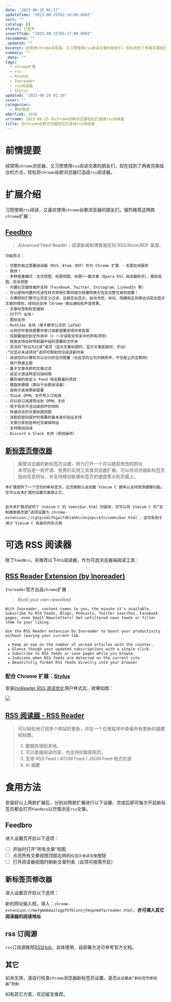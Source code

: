 ```yaml
---
date: "2023-08-15 05:17"
updateTime: "2023-08-29T01:10:00.000Z"
sort: ""
catalog: []
status: 已发布
insertTime: "2023-08-15T05:17:00.000Z"
recommend: ""
_updated: ""
excerpt: 经常用chrome浏览器、又习惯使用rss阅读文章的朋友们，现在找到了两者完美结合的方法，轻松将chrome谷歌浏览器打造成rss阅读器。
summary: ""
_date: ""
tags:
  - chrome扩展
  - rss
  - RssHub
  - Inoreader
  - rss阅读器
  - Stylus
updated: "2023-08-29 01:10"
cover: ""
categories:
  - 燕衔春泥
abbrlink: 2656
urlname: 2023-08-15-将chrome谷歌浏览器轻松打造成rss阅读器
title: 将chrome谷歌浏览器轻松打造成rss阅读器
---
```


# 前情提要

经常用`chrome`浏览器、又习惯使用`rss`阅读文章的朋友们，现在找到了两者完美结合的方法，轻松将`chrome`谷歌浏览器打造成`rss`阅读器。

# 扩展介绍

习惯使用`rss`阅读，又喜欢使用`chrome`谷歌浏览器的朋友们，强烈推荐这两款`chrome`扩展：

## [**Feedbro**](https://chrome.google.com/webstore/detail/feedbro/mefgmmbdailogpfhfblcnnjfmnpnmdfa?hl=zh-CN)

> Advanced Feed Reader - 阅读新闻和博客或任何 RSS/Atom/RDF 来源。

>

    功能亮点：

    - 完整的独立提要阅读器（RSS、Atom、RDF）作为 Chrome 扩展 - 无需在线服务
    - 极快！
    - 多种查看模式：全文视图、标题视图、标题+一篇文章（Opera RSS 阅读器样式）、报纸视图、杂志视图
    - 内置社交媒体插件支持（Facebook、Twitter、Instagram、LinkedIn 等）
    - 可以使用内置的可读性样式转换引擎将部分提要转换为包含完整文章的提要！
    - 内置规则引擎可让您定义过滤、边框突出显示、自动书签、标记、隐藏和正则表达式突出显示文章的规则。规则还支持 Chrome 弹出通知和声音效果。
    - 文章标签和标签搜索
    - IFTTT 支持！
    - 图标支持
    - MathJax 支持（用于数学公式的 LaTeX）
    - 从网页中查找提要并使订阅新提要变得非常容易
    - 将提要组织到文件夹中（+ 一次读取文件夹中的所有项目）
    - 拖放支持在树导航器中组织提要和文件夹
    - 灵活的“标记为已读”选项（显示文章标题时，显示文章底部时，手动）
    -“仅显示未读项目”选项可帮助您仅阅读新内容
    - 阅读您的计算机可以访问的任何提要（也在您的公司内联网中，不仅是公共互联网）
    - 用户界面主题
    - 基于文章年龄的文章过滤
    - 自定义馈送特定扫描间隔
    - 要存储的自定义 Feed 特定数量的项目
    - 键盘快捷键（类似于谷歌阅读器）
    - 适用于高频更新提要
    - 可以从 OPML 文件导入订阅源
    - 可以将订阅源导出到 OPML 文件
    - 易于丢弃不活动或损坏的饲料
    - 快速浏览的文章标题视图
    - 读取受密码保护的提要的基本身份验证支持
    - 文章分享到各种社交媒体网站
    - 支持离线阅读
    - Discord & Slack 支持（规则操作）

## [**新标签页修改器**](https://chrome.google.com/webstore/detail/newtab-adapter/cglpcedifkgalfdklahhcchnjepcckfn/related?hl=zh-CN)

> 接管浏览器的新标签页设置，转为打开一个可以随意修改的网址  
> 本项目是一款开源、免费的实用工具类浏览器扩展，可以将浏览器新标签页指向任意网址，并支持移动新建标签页的键盘焦点到页面上。

    本扩展提供了一个空白的新标签页，此页面默认会加载 Vimium C 脚本以支持其快捷键功能。您可以在本扩展的设置页面禁止它。


    此外本扩展还提供了 Vimium C 的 vomnibar.html 的副本，您可以将 Vimium C 的“定制搜索框页面”选项设置为 chrome-extension://cglpcedifkgalfdklahhcchnjepcckfn/vomnibar.html ，这将有助于减少 Vimium C 自身的内存占用

# 可选 RSS 阅读器

除了`FeedBro`，另推荐以下`RSS`阅读器，作为可选浏览器端阅读工具：

## [**RSS Reader Extension (by Inoreader)**](https://chrome.google.com/webstore/detail/rss-reader-extension-by-i/kfimphpokifbjgmjflanmfeppcjimgah)

`Inoreader`官方出品`chrome`扩展

> Build your own newsfeed

    With Inoreader, content comes to you, the minute it's available. Subscribe to RSS Feeds, Blogs, Podcasts, Twitter searches, Facebook pages, even Email Newsletters! Get unfiltered news feeds or filter them to your liking.

    Use the RSS Reader extension by Inoreader to boost your productivity without leaving your current tab.

     ★ Keep an eye on the number of unread articles with the counter.
     ★ Glance though your updated subscriptions with a single click.
     ★ Subscribe to RSS feeds or save pages while you browse.
     ★ Indicate when RSS feeds are detected on the current site
     ★ Beautifully format RSS feeds directly into your browser

### 配合 Chrome 扩展：[Stylus](https://chrome.google.com/webstore/detail/stylus/clngdbkpkpeebahjckkjfobafhncgmne)

安装[InoReader RSS 阅读优化](https://userstyles.world/style/11774/inoreader-rss)用户样式后，效果如图：

![](https://image.bmqy.net/upload/FpvQBl6ItMI6qRFWvGVNhxXMn2RN.jpg)

## [**RSS 阅读器 - RSS Reader**](https://chrome.google.com/webstore/detail/rss-reader/bfdoopgbjcacghflbbdikollnphobemo)

> 可以轻松地订阅多个网站的更新，并在一个应用程序中查看所有更新的摘要和标题。
>
> 1. 数据存储到本地。
> 2. 可以直接阅读内容，也支持拉取原网页。
> 3. 支持 RSS Feed / ATOM Feed / JSON Feed 格式的源
> 4. AI 摘要

# 食用方法

安装好以上两款扩展后，分别对两款扩展进行以下设置，完成后即可每次开启新标签页都会打开`Feedbro`以尽情浏览`rss`文章。

## **Feedbro**

进入设置页开启以下选项：

- [ ] 开始时打开“所有文章”视图
- [ ] 点亮所有文章视图顶部右侧的`仅显示未读文章`按钮
- [ ] 打开阅读器视图时刷新文章列表（此项可按需开启）

## **新标签页修改器**

进入设置页开启以下选项：

新的网址输入框，填入：`chrome-extension://mefgmmbdailogpfhfblcnnjfmnpnmdfa/reader.html`，**亦可填入其它阅读器的阅读地址**

## rss 订阅源

`rss`订阅源推荐[RSSHub](https://github.com/DIYgod/RSSHub)，具体使用、自部署方法可参考官方文档。

## 其它

如未生效，请自行检查`chrome`浏览器新标签页设置，是否`此设置由“新标签页修改器”控制`

如有其它方案，欢迎留言推荐。
